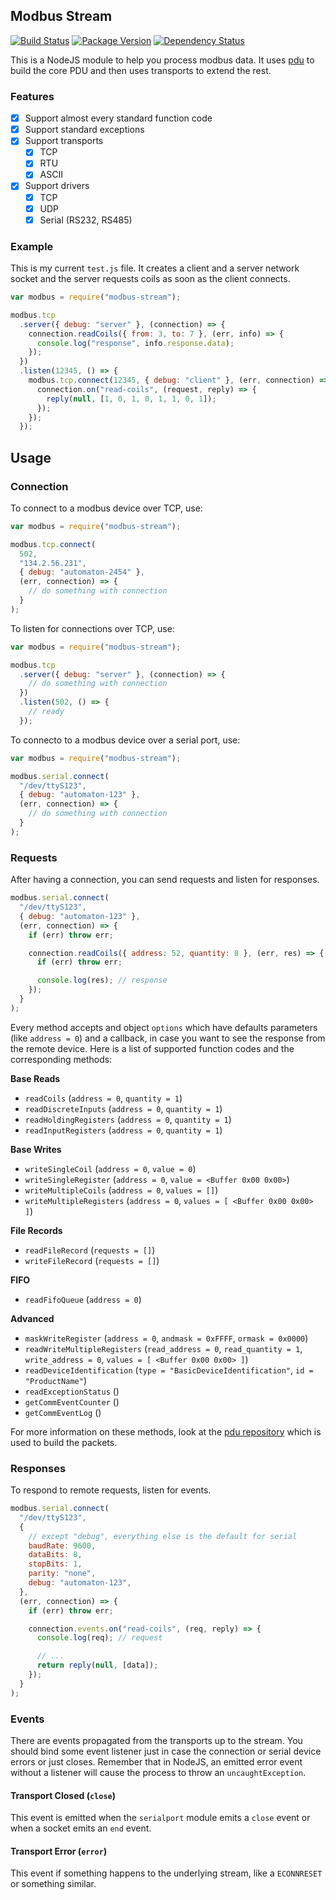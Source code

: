 ## Modbus Stream

[![Build Status](https://secure.travis-ci.org/node-modbus/stream.png?branch=master)](http://travis-ci.org/node-modbus/stream)
[![Package Version](https://badge.fury.io/js/modbus-stream.svg)](https://npmjs.org/package/modbus-stream)
[![Dependency Status](https://gemnasium.com/badges/github.com/node-modbus/stream.svg)](https://gemnasium.com/github.com/node-modbus/stream)

This is a NodeJS module to help you process modbus data. It uses [pdu](https://github.com/node-modbus/pdu) to build the core PDU and then uses transports to extend the rest.

### Features

- [x] Support almost every standard function code
- [x] Support standard exceptions
- [x] Support transports
  - [x] TCP
  - [x] RTU
  - [x] ASCII
- [x] Support drivers
  - [x] TCP
  - [x] UDP
  - [x] Serial (RS232, RS485)

### Example

This is my current `test.js` file. It creates a client and a server network socket and the server requests coils as soon as the client connects.

```js
var modbus = require("modbus-stream");

modbus.tcp
  .server({ debug: "server" }, (connection) => {
    connection.readCoils({ from: 3, to: 7 }, (err, info) => {
      console.log("response", info.response.data);
    });
  })
  .listen(12345, () => {
    modbus.tcp.connect(12345, { debug: "client" }, (err, connection) => {
      connection.on("read-coils", (request, reply) => {
        reply(null, [1, 0, 1, 0, 1, 1, 0, 1]);
      });
    });
  });
```

## Usage

### Connection

To connect to a modbus device over TCP, use:

```js
var modbus = require("modbus-stream");

modbus.tcp.connect(
  502,
  "134.2.56.231",
  { debug: "automaton-2454" },
  (err, connection) => {
    // do something with connection
  }
);
```

To listen for connections over TCP, use:

```js
var modbus = require("modbus-stream");

modbus.tcp
  .server({ debug: "server" }, (connection) => {
    // do something with connection
  })
  .listen(502, () => {
    // ready
  });
```

To connecto to a modbus device over a serial port, use:

```js
var modbus = require("modbus-stream");

modbus.serial.connect(
  "/dev/ttyS123",
  { debug: "automaton-123" },
  (err, connection) => {
    // do something with connection
  }
);
```

### Requests

After having a connection, you can send requests and listen for responses.

```js
modbus.serial.connect(
  "/dev/ttyS123",
  { debug: "automaton-123" },
  (err, connection) => {
    if (err) throw err;

    connection.readCoils({ address: 52, quantity: 8 }, (err, res) => {
      if (err) throw err;

      console.log(res); // response
    });
  }
);
```

Every method accepts and object `options` which have defaults parameters (like `address = 0`) and a callback, in case you want to see the response from the remote device. Here is a list of supported function codes and the corresponding methods:

**Base Reads**

- `readCoils` (`address = 0`, `quantity = 1`)
- `readDiscreteInputs` (`address = 0`, `quantity = 1`)
- `readHoldingRegisters` (`address = 0`, `quantity = 1`)
- `readInputRegisters` (`address = 0`, `quantity = 1`)

**Base Writes**

- `writeSingleCoil` (`address = 0`, `value = 0`)
- `writeSingleRegister` (`address = 0`, `value = <Buffer 0x00 0x00>`)
- `writeMultipleCoils` (`address = 0`, `values = []`)
- `writeMultipleRegisters` (`address = 0`, `values = [ <Buffer 0x00 0x00> ]`)

**File Records**

- `readFileRecord` (`requests = []`)
- `writeFileRecord` (`requests = []`)

**FIFO**

- `readFifoQueue` (`address = 0`)

**Advanced**

- `maskWriteRegister` (`address = 0`, `andmask = 0xFFFF`, `ormask = 0x0000`)
- `readWriteMultipleRegisters` (`read_address = 0`, `read_quantity = 1`, `write_address = 0`, `values = [ <Buffer 0x00 0x00> ]`)
- `readDeviceIdentification` (`type = "BasicDeviceIdentification"`, `id = "ProductName"`)
- `readExceptionStatus` ()
- `getCommEventCounter` ()
- `getCommEventLog` ()

For more information on these methods, look at the [pdu repository](https://github.com/node-modbus/pdu) which is used
to build the packets.

### Responses

To respond to remote requests, listen for events.

```js
modbus.serial.connect(
  "/dev/ttyS123",
  {
    // except "debug", everything else is the default for serial
    baudRate: 9600,
    dataBits: 8,
    stopBits: 1,
    parity: "none",
    debug: "automaton-123",
  },
  (err, connection) => {
    if (err) throw err;

    connection.events.on("read-coils", (req, reply) => {
      console.log(req); // request

      // ...
      return reply(null, [data]);
    });
  }
);
```

### Events

There are events propagated from the transports up to the stream. You should bind some event listener
just in case the connection or serial device errors or just closes. Remember that in NodeJS, an emitted
error event without a listener will cause the process to throw an `uncaughtException`.

#### Transport Closed (`close`)

This event is emitted when the `serialport` module emits a `close` event or when a socket emits an
`end` event.

#### Transport Error (`error`)

This event if something happens to the underlying stream, like a `ECONNRESET` or something similar.
